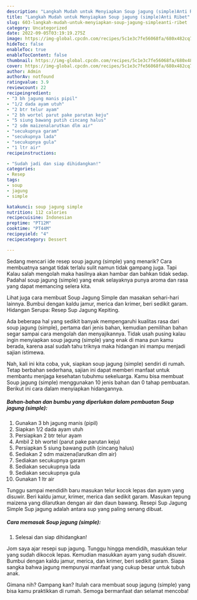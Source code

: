 ```yaml
---
description: "Langkah Mudah untuk Menyiapkan Soup jagung (simple)Anti Ribet"
title: "Langkah Mudah untuk Menyiapkan Soup jagung (simple)Anti Ribet"
slug: 603-langkah-mudah-untuk-menyiapkan-soup-jagung-simpleanti-ribet
category: Uncategorized
date: 2022-09-05T03:19:19.275Z
image: https://img-global.cpcdn.com/recipes/5c1e3c7fe56068fa/680x482cq70/soup-jagung-simple-foto-resep-utama.jpg
hideToc: false
enableToc: true
enableTocContent: false
thumbnail: https://img-global.cpcdn.com/recipes/5c1e3c7fe56068fa/680x482cq70/soup-jagung-simple-foto-resep-utama.jpg
cover: https://img-global.cpcdn.com/recipes/5c1e3c7fe56068fa/680x482cq70/soup-jagung-simple-foto-resep-utama.jpg
author: Admin
authorAv: notfound
ratingvalue: 3.9
reviewcount: 22
recipeingredient:
- "3 bh jagung manis pipil"
- "1/2 dada ayam utuh"
- "2 btr telur ayam"
- "2 bh wortel parut pake parutan keju"
- "5 siung bawang putih cincang halus"
- "2 sdm maizenalarutkan dlm air"
- "secukupnya garam"
- "secukupnya lada"
- "secukupnya gula"
- "1 ltr air"
recipeinstructions:

- "Sudah jadi dan siap dihidangkan!"
categories:
- Resep
tags:
- soup
- jagung
- simple

katakunci: soup jagung simple 
nutrition: 112 calories
recipecuisine: Indonesian
preptime: "PT12M"
cooktime: "PT44M"
recipeyield: "4"
recipecategory: Dessert

---
```



Sedang mencari ide resep soup jagung (simple) yang menarik? Cara membuatnya sangat tidak terlalu sulit namun tidak gampang juga. Tapi Kalau salah mengolah maka hasilnya akan hambar dan bahkan tidak sedap. Padahal soup jagung (simple) yang enak selayaknya punya aroma dan rasa yang dapat memancing selera kita.


Lihat juga cara membuat Soup Jagung Simple dan masakan sehari-hari lainnya. Bumbui dengan kaldu jamur, merica dan krimer, beri sedikit garam. Hidangan Serupa: Resep Sup Jagung Kepiting.

Ada beberapa hal yang sedikit banyak mempengaruhi kualitas rasa dari soup jagung (simple), pertama dari jenis bahan, kemudian pemilihan bahan segar sampai cara mengolah dan menyajikannya. Tidak usah pusing kalau ingin menyiapkan soup jagung (simple) yang enak di mana pun kamu berada, karena asal sudah tahu triknya maka hidangan ini mampu menjadi sajian istimewa.


Nah, kali ini kita coba, yuk, siapkan soup jagung (simple) sendiri di rumah. Tetap berbahan sederhana, sajian ini dapat memberi manfaat untuk membantu menjaga kesehatan tubuhmu sekeluarga. Kamu bisa membuat Soup jagung (simple) menggunakan 10 jenis bahan dan 0 tahap pembuatan. Berikut ini cara dalam menyiapkan hidangannya.

<!--inarticleads1-->

##### Bahan-bahan dan bumbu yang diperlukan dalam pembuatan Soup jagung (simple):

1. Gunakan 3 bh jagung manis (pipil)
1. Siapkan 1/2 dada ayam utuh
1. Persiapkan 2 btr telur ayam
1. Ambil 2 bh wortel (parut pake parutan keju)
1. Persiapkan 5 siung bawang putih (cincang halus)
1. Sediakan 2 sdm maizena(larutkan dlm air)
1. Sediakan secukupnya garam
1. Sediakan secukupnya lada
1. Sediakan secukupnya gula
1. Gunakan 1 ltr air


Tunggu sampai mendidih baru masukan telur kocok lepas dan ayam yang disuwir. Beri kaldu jamur, krimer, merica dan sedikit garam. Masukan tepung maizena yang dilarutkan dengan air dan daun bawang. Resepi Sup Jagung Simple Sup jagung adalah antara sup yang paling senang dibuat. 

<!--inarticleads2-->

##### Cara memasak Soup jagung (simple):


1. Selesai dan siap dihidangkan!

Jom saya ajar resepi sup jagung. Tunggu hingga mendidih, masukkan telur yang sudah dikocok lepas. Kemudian masukkan ayam yang sudah disuwir. Bumbui dengan kaldu jamur, merica, dan krimer, beri sedikit garam. Siapa sangka bahwa jagung mempunyai manfaat yang cukup besar untuk tubuh anak. 

Gimana nih? Gampang kan? Itulah cara membuat soup jagung (simple) yang bisa kamu praktikkan di rumah. Semoga bermanfaat dan selamat mencoba!
